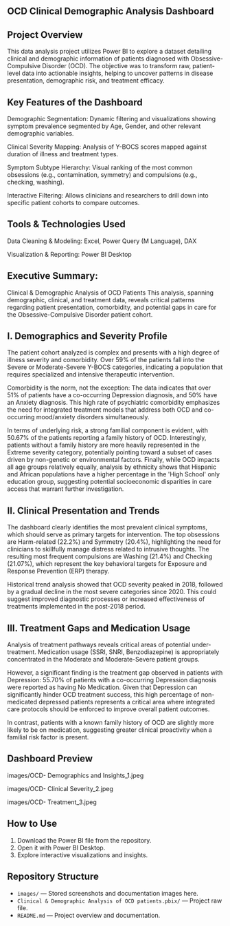 ## OCD Clinical Demographic Analysis Dashboard

## Project Overview

This data analysis project utilizes Power BI to explore a dataset detailing clinical and demographic information of patients diagnosed with Obsessive-Compulsive Disorder (OCD). The objective was to transform raw, patient-level data into actionable insights, helping to uncover patterns in disease presentation, demographic risk, and treatment efficacy.


## Key Features of the Dashboard

Demographic Segmentation: Dynamic filtering and visualizations showing symptom prevalence segmented by Age, Gender, and other relevant demographic variables.

Clinical Severity Mapping: Analysis of Y-BOCS scores mapped against duration of illness and treatment types.

Symptom Subtype Hierarchy: Visual ranking of the most common obsessions (e.g., contamination, symmetry) and compulsions (e.g., checking, washing).

Interactive Filtering: Allows clinicians and researchers to drill down into specific patient cohorts to compare outcomes.


## Tools & Technologies Used

Data Cleaning & Modeling: Excel, Power Query (M Language), DAX

Visualization & Reporting: Power BI Desktop


## Executive Summary: 

Clinical & Demographic Analysis of OCD Patients
This analysis, spanning demographic, clinical, and treatment data, reveals critical patterns regarding patient presentation, comorbidity, and potential gaps in care for the Obsessive-Compulsive Disorder patient cohort.

## I. Demographics and Severity Profile
The patient cohort analyzed is complex and presents with a high degree of illness severity and comorbidity. Over 59% of the patients fall into the Severe or Moderate-Severe Y-BOCS categories, indicating a population that requires specialized and intensive therapeutic intervention.

Comorbidity is the norm, not the exception: The data indicates that over 51% of patients have a co-occurring Depression diagnosis, and 50% have an Anxiety diagnosis. This high rate of psychiatric comorbidity emphasizes the need for integrated treatment models that address both OCD and co-occurring mood/anxiety disorders simultaneously.

In terms of underlying risk, a strong familial component is evident, with 50.67% of the patients reporting a family history of OCD. Interestingly, patients without a family history are more heavily represented in the Extreme severity category, potentially pointing toward a subset of cases driven by non-genetic or environmental factors. Finally, while OCD impacts all age groups relatively equally, analysis by ethnicity shows that Hispanic and African populations have a higher percentage in the 'High School' only education group, suggesting potential socioeconomic disparities in care access that warrant further investigation.

## II. Clinical Presentation and Trends
The dashboard clearly identifies the most prevalent clinical symptoms, which should serve as primary targets for intervention. The top obsessions are Harm-related (22.2%) and Symmetry (20.4%), highlighting the need for clinicians to skillfully manage distress related to intrusive thoughts. The resulting most frequent compulsions are Washing (21.4%) and Checking (21.07%), which represent the key behavioral targets for Exposure and Response Prevention (ERP) therapy.

Historical trend analysis showed that OCD severity peaked in 2018, followed by a gradual decline in the most severe categories since 2020. This could suggest improved diagnostic processes or increased effectiveness of treatments implemented in the post-2018 period.

## III. Treatment Gaps and Medication Usage
Analysis of treatment pathways reveals critical areas of potential under-treatment. Medication usage (SSRI, SNRI, Benzodiazepine) is appropriately concentrated in the Moderate and Moderate-Severe patient groups.

However, a significant finding is the treatment gap observed in patients with Depression: 55.70% of patients with a co-occurring Depression diagnosis were reported as having No Medication. Given that Depression can significantly hinder OCD treatment success, this high percentage of non-medicated depressed patients represents a critical area where integrated care protocols should be enforced to improve overall patient outcomes.

In contrast, patients with a known family history of OCD are slightly more likely to be on medication, suggesting greater clinical proactivity when a familial risk factor is present.



## Dashboard Preview

images/OCD- Demographics and Insights_1.jpeg

images/OCD- Clinical Severity_2.jpeg

images/OCD- Treatment_3.jpeg


## How to Use

1. Download the Power BI file from the repository.
2. Open it with Power BI Desktop.
3. Explore interactive visualizations and insights.

## Repository Structure

- `images/` — Stored screenshots and documentation images here.
- `Clinical & Demographic Analysis of OCD patients.pbix/` — Project raw file.
- `README.md` — Project overview and documentation.


